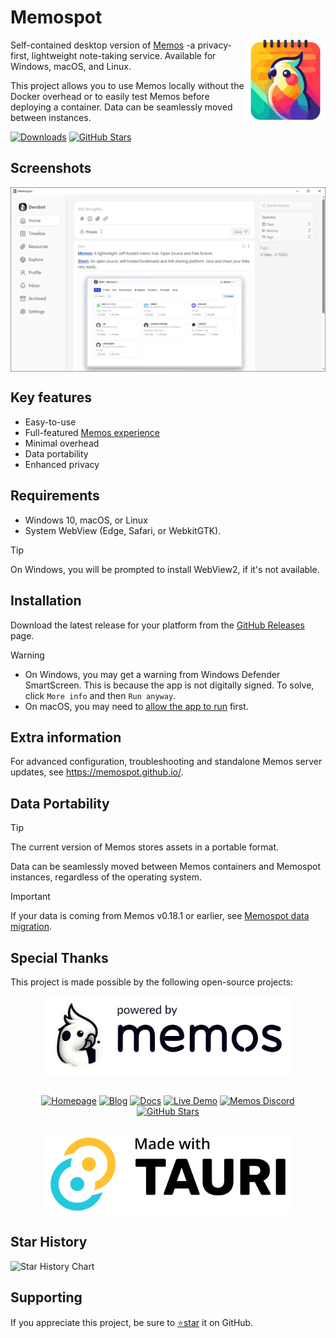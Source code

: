 # Memospot

<img height="128" src="assets/app-icon-lossless.webp" alt="app-icon" align="right" />

Self-contained desktop version of [Memos](https://github.com/usememos/memos) -a privacy-first, lightweight note-taking service. Available for Windows, macOS, and Linux.

This project allows you to use Memos locally without the Docker overhead or to easily test Memos before deploying a container. Data can be seamlessly moved between instances.

[![Downloads](https://img.shields.io/github/downloads/memospot/memospot/total?logo=github)](https://github.com/memospot/memospot/releases) [![GitHub Stars](https://img.shields.io/github/stars/memospot/memospot?logo=github)](https://github.com/memospot/memospot)

## Screenshots

<picture>
    <source media="(prefers-color-scheme: dark)" srcset="assets/capture_dark.webp" />
    <source media="(prefers-color-scheme: light)" srcset="assets/capture_light.webp" />
    <img align="center" alt="Demo screen" src="assets/capture_light.webp" />
</picture>

## Key features

- Easy-to-use
- Full-featured [Memos experience](https://www.usememos.com/docs)
- Minimal overhead
- Data portability
- Enhanced privacy

## Requirements

- Windows 10, macOS, or Linux
- System WebView (Edge, Safari, or WebkitGTK).

> [!TIP]
> On Windows, you will be prompted to install WebView2, if it's not available.

## Installation

Download the latest release for your platform from the [GitHub Releases](https://github.com/memospot/memospot/releases) page.

> [!WARNING]
>
> - On Windows, you may get a warning from Windows Defender SmartScreen. This is because the app is not digitally signed. To solve, click `More info` and then `Run anyway`.
> - On macOS, you may need to [allow the app to run](https://support.apple.com/guide/mac-help/open-a-mac-app-from-an-unidentified-developer-mh40616/mac) first.

## Extra information

For advanced configuration, troubleshooting and standalone Memos server updates, see <https://memospot.github.io/>.

## Data Portability

> [!TIP]
> The current version of Memos stores assets in a portable format.
>
> Data can be seamlessly moved between Memos containers and Memospot instances, regardless of the operating system.

> [!IMPORTANT]
> If your data is coming from Memos v0.18.1 or earlier, see [Memospot data migration](https://memospot.github.io/data-migration#migrating-data-from-earlier-memos-versions).

## Special Thanks

This project is made possible by the following open-source projects:

<p align="center" width="100%">
  <a href="https://www.usememos.com/">
    <picture>
      <source
        media="(prefers-color-scheme: dark)"
        srcset="assets/powered_by_memos_dark.webp"
      />
      <source
        media="(prefers-color-scheme: light)"
        srcset="assets/powered_by_memos.webp"
      />
      <img height="128"
        alt="powered by memos"
        src="assets/powered_by_memos.webp"
      />
    </picture>
  </a>
</p>
<div align="center" width="100%" style="display: flex; justify-content: center;">
  <p align="center" width="100%">

[![Homepage](https://img.shields.io/badge/Home-blue)](https://www.usememos.com) [![Blog](https://img.shields.io/badge/Blog-gray)](https://www.usememos.com/blog) [![Docs](https://img.shields.io/badge/Docs-blue)](https://www.usememos.com/docs) [![Live Demo](https://img.shields.io/badge/Live-Demo-blue)](https://demo.usememos.com/) [![Memos Discord](https://img.shields.io/badge/Discord-chat-5865f2?logo=discord&logoColor=f5f5f5)](https://discord.gg/tfPJa4UmAv) [![GitHub Stars](https://img.shields.io/github/stars/usememos/memos?logo=github)](https://github.com/usememos/memos)

  </p>
</div>

<p align="center" width="100%">
  <a href="https://tauri.app/">
    <picture>
      <source
        media="(prefers-color-scheme: dark)"
        srcset="assets/made_with_tauri_dark.webp"
      />
      <source
        media="(prefers-color-scheme: light)"
        srcset="assets/made_with_tauri.webp"
      />
      <img height="128"
        alt="made with Tauri"
        src="assets/made_with_tauri.webp"
      />
    </picture>
  </a>
</p>

## Star History

<picture>
  <source media="(prefers-color-scheme: dark)" srcset="https://api.star-history.com/svg?repos=memospot/memospot,memospot/memos-builds&type=Date&theme=dark" />
  <source media="(prefers-color-scheme: light)" srcset="https://api.star-history.com/svg?repos=memospot/memospot,memospot/memos-builds&type=Date" />
  <img alt="Star History Chart" src="https://api.star-history.com/svg?repos=memospot/memospot,memospot/memos-builds&type=Date" />
</picture>

## Supporting

If you appreciate this project, be sure to [⭐star](https://github.com/memospot/memospot) it on GitHub.

